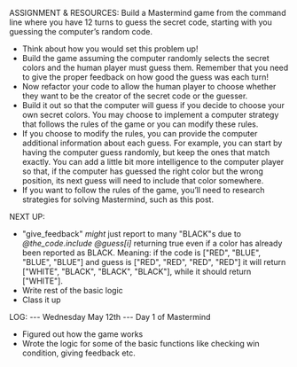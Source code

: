 ASSIGNMENT & RESOURCES:
Build a Mastermind game from the command line where you have 12 turns to guess the secret code, starting with you guessing the computer’s random code.

* Think about how you would set this problem up!
* Build the game assuming the computer randomly selects the secret colors and the human player must guess them. Remember that you need to give the proper feedback on how good the guess was each turn!
* Now refactor your code to allow the human player to choose whether they want to be the creator of the secret code or the guesser.
* Build it out so that the computer will guess if you decide to choose your own secret colors. You may choose to implement a computer strategy that follows the rules of the game or you can modify these rules.
* If you choose to modify the rules, you can provide the computer additional information about each guess. For example, you can start by having the computer guess randomly, but keep the ones that match exactly. You can add a little bit more intelligence to the computer player so that, if the computer has guessed the right color but the wrong position, its next guess will need to include that color somewhere.
* If you want to follow the rules of the game, you’ll need to research strategies for solving Mastermind, such as this post.

NEXT UP:
- "give_feedback" *might* just report to many "BLACK"s due to *@the_code.include @guess[i]* returning true even if a color has already been reported as BLACK. Meaning: if the code is ["RED", "BLUE", "BLUE", "BLUE"] and guess is ["RED", "RED", "RED", "RED"] it will return ["WHITE", "BLACK", "BLACK", "BLACK"], while it should return ["WHITE"].
- Write rest of the basic logic
- Class it up

LOG:
--- Wednesday May 12th ---
Day 1 of Mastermind
- Figured out how the game works
- Wrote the logic for some of the basic functions like checking win condition, giving feedback etc.